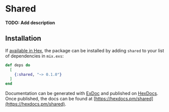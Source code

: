 # Shared

**TODO: Add description**

## Installation

If [available in Hex](https://hex.pm/docs/publish), the package can be installed
by adding `shared` to your list of dependencies in `mix.exs`:

```elixir
def deps do
  [
    {:shared, "~> 0.1.0"}
  ]
end
```

Documentation can be generated with [ExDoc](https://github.com/elixir-lang/ex_doc)
and published on [HexDocs](https://hexdocs.pm). Once published, the docs can
be found at [https://hexdocs.pm/shared](https://hexdocs.pm/shared).

